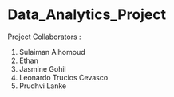 # Data_Analytics_Project

Project Collaborators :

1. Sulaiman Alhomoud
2. Ethan
3. Jasmine Gohil
4. Leonardo Trucios Cevasco
5. Prudhvi Lanke
